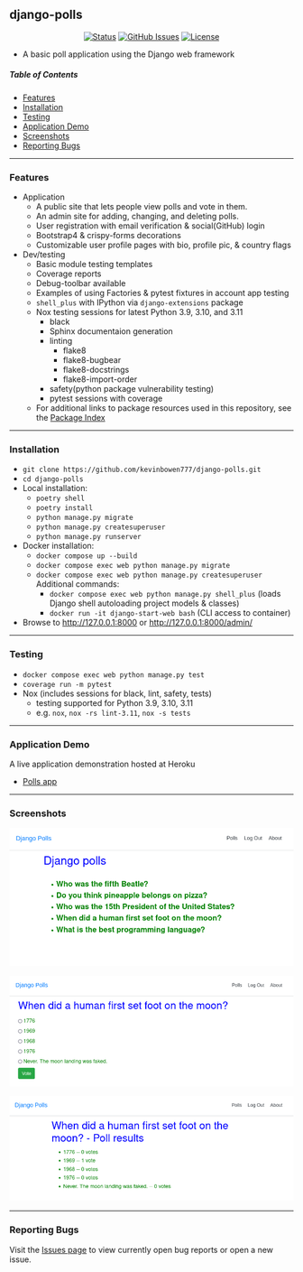 ## django-polls

<div align="center">

  [![Status](https://img.shields.io/badge/status-active-success.svg)]()
  [![GitHub Issues](https://img.shields.io/github/issues/kevinbowen777/django-polls.svg)](https://github.com/kevinbowen777/django-polls/issues)
  [![License](https://img.shields.io/badge/license-MIT-blue.svg)](/LICENSE)

</div>

- A basic poll application using the Django web framework

##### Table of Contents
 - [Features](#features)
 - [Installation](#installation)
 - [Testing](#testing)
 - [Application Demo](#application-demo)
 - [Screenshots](#screenshots)
 - [Reporting Bugs](#reporting-bugs)

---

### Features

 - Application
     - A public site that lets people view polls and vote in them.
     - An admin site for adding, changing, and deleting polls.
     - User registration with email verification & social(GitHub) login
     - Bootstrap4 & crispy-forms decorations
     - Customizable user profile pages with bio, profile pic, & country flags
 - Dev/testing
     - Basic module testing templates
     - Coverage reports
     - Debug-toolbar available
     - Examples of using Factories & pytest fixtures in account app testing
     - `shell_plus` with IPython via `django-extensions` package
     - Nox testing sessions for latest Python 3.9, 3.10, and 3.11
         - black
         - Sphinx documentaion generation
         - linting
             - flake8
             - flake8-bugbear
             - flake8-docstrings
             - flake8-import-order
         - safety(python package vulnerability testing)
         - pytest sessions with coverage
     - For additional links to package resources used in this repository, see the [Package Index](docs/package_index.md)

---

### Installation

 - `git clone https://github.com/kevinbowen777/django-polls.git`
 - `cd django-polls`
 - Local installation:
     - `poetry shell`
     - `poetry install`
     - `python manage.py migrate`
     - `python manage.py createsuperuser`
     - `python manage.py runserver`
 - Docker installation:
     - `docker compose up --build`
     - `docker compose exec web python manage.py migrate`
     - `docker compose exec web python manage.py createsuperuser`
     Additional commands:
       - `docker compose exec web python manage.py shell_plus`
         (loads Django shell autoloading project models & classes)
       - `docker run -it django-start-web bash`
         (CLI access to container)
 - Browse to http://127.0.0.1:8000 or http://127.0.0.1:8000/admin/

---

### Testing
 - `docker compose exec web python manage.py test`
 - `coverage run -m pytest`
 - Nox (includes sessions for black, lint, safety, tests)
     - testing supported for Python 3.9, 3.10, 3.11
     - e.g. `nox`, `nox -rs lint-3.11`, `nox -s tests`

---

### Application Demo
A live application demonstration hosted at Heroku
 - [Polls app](https://kbowen-django-polls.herokuapp.com/)

---

### Screenshots
![Poll list](https://github.com/kevinbowen777/django-polls/blob/master/images/poll_list.png)

![Poll detail](https://github.com/kevinbowen777/django-polls/blob/master/images/poll_detail.png)


![Poll results](https://github.com/kevinbowen777/django-polls/blob/master/images/poll_results.png)

---

### Reporting Bugs

   Visit the [Issues page](https://github.com/kevinbowen777/django-polls/issues)
      to view currently open bug reports or open a new issue.
